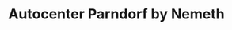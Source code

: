 ---
title: "Autocenter Parndorf by Nemeth"
url: /neusiedl-am-see/autocenter-parndorf-by-nemeth/
shop: Autowerkstatt
---